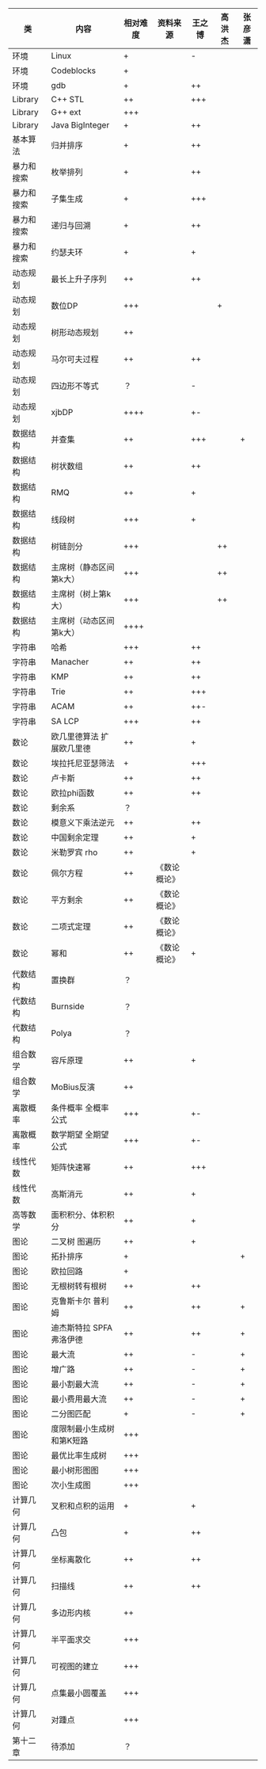 类		|内容			|相对难度|资料来源	|王之博	|高洪杰	|张彦潇
----------------|-----------------------|-------|---------------|-------|-------|-------
环境		|Linux			|+	|		|-	|	|
环境		|Codeblocks		|+	|		|	|	|
环境		|gdb			|+	|		|++	|	|
Library		|C++ STL		|++	|		|+++	|	|
Library		|G++ ext		|+++	|		|	|	|
Library		|Java BigInteger	|+	|		|++	|	|
基本算法	|归并排序		|+	|		|++	|	|
暴力和搜索	|枚举排列		|+	|		|++	|	|
暴力和搜索	|子集生成		|+	|		|+++	|	|
暴力和搜索	|递归与回溯		|+	|		|++	|	|
暴力和搜索	|约瑟夫环		|+	|		|+	|	|
动态规划	|最长上升子序列		|++	|		|++	|	|
动态规划	|数位DP		|+++	|		|	|+	|
动态规划	|树形动态规划		|++	|		|	|	|
动态规划	|马尔可夫过程		|++	|		|++	|	|
动态规划	|四边形不等式		|？	|		|-	|	|
动态规划	|xjbDP			|++++	|		|+-	|	|
数据结构	|并查集			|++	|		|+++	|	|+
数据结构	|树状数组		|++	|		|++	|	|
数据结构	|RMQ			|++	|		|+	|	|
数据结构	|线段树			|+++	|		|+	|	|
数据结构	|树链剖分		|+++	|		|	|++	|
数据结构	|主席树（静态区间第k大）|+++	|		|	|++	|
数据结构	|主席树（树上第k大）	|+++	|		|	|++	|
数据结构	|主席树（动态区间第k大）|++++	|		|	|	|
字符串		|哈希			|+++	|		|++	|	|
字符串		|Manacher		|++	|		|++	|	|
字符串		|KMP			|++	|		|++	|	|
字符串		|Trie			|++	|		|+++	|	|
字符串		|ACAM			|++	|		|++-	|	|
字符串		|SA LCP			|+++	|		|++	|	|
数论		|欧几里德算法 扩展欧几里德|++	|		|+	|	|
数论		|埃拉托尼亚瑟筛法	|+	|		|+++	|	|
数论		|卢卡斯			|++	|		|++	|	|
数论		|欧拉phi函数		|++	|		|++	|	|
数论		|剩余系			|？	|		|	|	|
数论		|模意义下乘法逆元	|++	|		|++	|	|
数论		|中国剩余定理		|++	|		|+	|	|
数论		|米勒罗宾 rho		|++	|		|+	|	|
数论		|佩尔方程		|++	|《数论概论》	|	|	|
数论		|平方剩余		|++	|《数论概论》	|	|	|
数论		|二项式定理		|++	|《数论概论》	|	|	|
数论		|幂和			|++	|《数论概论》	|+	|	|
代数结构	|置换群			|？	|		|	|	|
代数结构	|Burnside		|？	|		|	|	|
代数结构	|Polya			|？	|		|	|	|
组合数学	|容斥原理		|++	|		|+	|	|
组合数学	|MoBius反演		|++	|		|	|	|
离散概率	|条件概率 全概率公式	|+++	|		|+-	|	|
离散概率	|数学期望 全期望公式	|+++	|		|+-	|	|
线性代数	|矩阵快速幂		|++	|		|+++	|	|
线性代数	|高斯消元		|++	|		|+	|	|
高等数学	|面积积分、体积积分	|++	|		|+	|	|
图论		|二叉树 图遍历		|++	|		|+	|	|
图论		|拓扑排序		|+	|		|	|	|+
图论		|欧拉回路		|+	|		|	|	|
图论		|无根树转有根树		|++	|		|++	|	|
图论		|克鲁斯卡尔 普利姆	|++	|		|++	|	|+
图论		|迪杰斯特拉 SPFA 弗洛伊德|++	|		|++	|	|+
图论		|最大流			|++	|		|-	|	|+
图论		|增广路			|++	|		|-	|	|+
图论		|最小割最大流		|++	|		|-	|	|+
图论		|最小费用最大流		|++	|		|-	|	|+
图论		|二分图匹配		|+	|		|-	|	|+
图论		|度限制最小生成树和第K短路|+++	|		|	|	|
图论		|最优比率生成树		|+++	|		|	|	|
图论		|最小树形图图		|+++	|		|	|	|
图论		|次小生成图		|+++	|		|	|	|
计算几何	|叉积和点积的运用	|+	|		|+	|	|
计算几何	|凸包			|+	|		|++	|	|
计算几何	|坐标离散化		|++	|		|++	|	|
计算几何	|扫描线			|++	|		|++	|	|
计算几何	|多边形内核		|++	|		|	|	|
计算几何	|半平面求交		|+++	|		|	|	|
计算几何	|可视图的建立		|+++	|		|	|	|
计算几何	|点集最小圆覆盖		|+++	|		|	|	|
计算几何	|对踵点			|+++	|		|	|	|
第十二章	|待添加			|？	|		|	|	|
